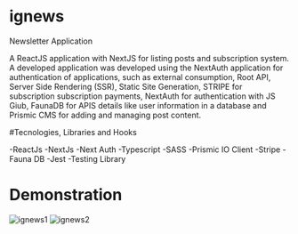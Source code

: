 # ignews
Newsletter Application

A ReactJS application with NextJS for listing posts and subscription system.  A developed application was developed using the NextAuth application for authentication of applications, such as external consumption, Root API, Server Side Rendering (SSR), Static Site Generation, STRIPE for subscription subscription payments, NextAuth for authentication with JS Giub, FaunaDB for APIS details like user information in a database and Prismic CMS for adding and managing post content.

#Tecnologies, Libraries and Hooks

-ReactJs 
-NextJs 
-Next Auth 
-Typescript 
-SASS 
-Prismic IO Client 
-Stripe 
-Fauna DB 
-Jest 
-Testing Library 


# Demonstration
![ignews1](https://user-images.githubusercontent.com/82839108/194930928-649609d2-f5d1-4dc8-90e7-ec46e79b8f3f.png)
![ignews2](https://user-images.githubusercontent.com/82839108/194930948-bc0167e7-f0d1-49d8-8ef2-dae852557c50.png)
